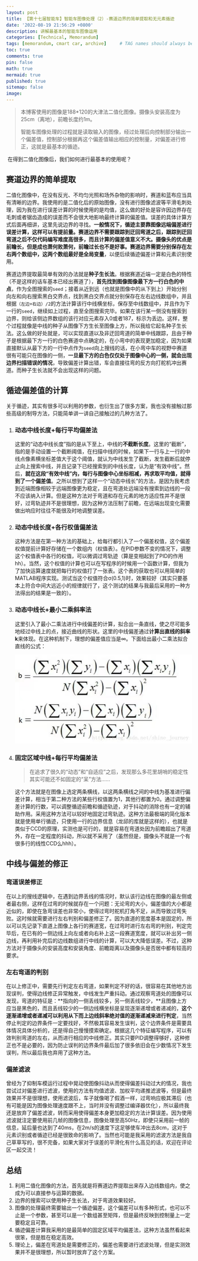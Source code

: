 ```yaml
---
layout: post
title: 【第十七届智能车】智能车图像处理（2）-赛道边界的简单提取和无元素循迹
date: '2022-08-19 21:56:29 +0800'
description: 讲解最基本的智能车图像运用
categories: [Technical, Memorandum]
tags: [memorandum, cmart car, archive]     # TAG names should always be lowercase
toc: true
comments: true
pin: false
math: true
mermaid: true
published: true
sitemap: false
image: 
---
```

> 本博客使用的图像是188*120的大津法二值化图像。摄像头安装高度为25cm（离地），前瞻长度约1m。
>
> 智能车图像处理的过程就是读取输入的图像，经过处理后向控制部分输出一个偏差值，控制部分根据再这个偏差值输出相应的控制量，对偏差进行修正，这就是最基本的循迹。

​		在得到二值化图像后，我们如何进行最基本的使用呢？

## 赛道边界的简单提取

​		二值化图像中，在没有反光、不均匀光照和场外杂物的影响时，赛道和蓝布应当具有清晰的边界。我使用的是二值化后的原始图像，没有进行图像滤波等平滑毛刺处理，因为我在进行误差计算的时候使用的是均值，这么做的好处是容许因边界存在毛刺或者锯齿造成的误差而不会很大地影响最终计算的偏差值。误差的具体计算方式后面再细讲，这里先说边界的寻找。**一般情况下，循迹主要靠图像远端偏差进行误差计算，这样可以有提前量。赛道边界不需要跟踪到迂回弯道之后，跟踪到迂回弯道之后不仅代码编写难度高很多，而且计算的偏差值意义不大。摄像头的优点是前瞻长，但是成也萧何败萧何，前瞻过长也不是好事。**赛道边界需要分别保存在左右两个数组中，这两个数组最好是**全局变量**，以便后续循迹偏差计算和元素识别使用。

​		赛道边界提取最简单有效的办法就是**种子生长法**。根据赛道近端一定是白色的特性（不是这样的话车基本已经出赛道了），**首先找到图像图像最下方一行白色的中点**，作为全图搜索的`seed`；接着从近到远（也就是图像中的从下到上）开始分别向左和向右搜索黑白交界点，找到黑白交界点就分别保存在左右边线数组中，并且根据`（左边+右边）/2`的方法计算该行中线横坐标，保存至中线数组中，并且作为下一行的`seed`，继续如上过程，直至全图搜索完毕。如果在该行某一侧没有搜索到边界，则给该侧边界数组的该行对应元素存入0或者187，标示为丢边。这样，整个过程就像是中线的种子从图像下方生长至图像上方，所以我给它起名种子生长法。这么做的好处就是，可以实现直道以及非迂回弯道的简单中线跟踪，且由于种子是根据最下方一行的白色赛道中点确定的，在小弯中的表现更加稳定，因为如果直接默认从最下方的一行中点作为`seed`向上搜线的话，在小弯中车的视野中赛道很有可能只在图像的一侧，**一旦最下方的白色仅仅处于图像中心的一侧，就会出现边界扫描错误的情况**，导致偏差计算出错，车会直接往弯的反方向打舵机冲出赛道。而种子生长法就不会出现这样的问题。

## 循迹偏差值的计算

​		关于循迹，其实有很多可以利用的参数，也衍生出了很多方案，我也没有接触过那些高级的制导方法，只能简单讲一讲自己接触过的几种方法了。

1. ### 动态中线长度+每行平均偏差法

   ​		这里的“动态中线长度”指的是从下至上，中线的**不截断长度**。这里的“截断”，指的是手动设置一个截断阈值，在扫描中线的时候，如果下一行与上一行的中线点像素横坐标差值大于这个阈值，就认为中线发生了截断，发生截断后就停止向上搜索中线，并且记录下已经搜索到的中线长度，认为是“有效中线”。然后，**就在这段“有效中线”内，每行与图像中心坐标相减，再求取平均值，就得到了一个偏差值**。之所以想到了这样一个“动态中线长”的方法，是因为我考虑到近端图像相较于远端图像更为稳定，且在弯道处远端没有搜索到边线的一段不应该纳入计算。但是这种方法对于弯道和存在元素的地方适应性并不是很好，过弯轨迹并不是很理想，因为这种方法压制了前瞻，在远端出现变化需要做出响应时往往不能很及时地调整误差。

2. ### 动态中线长度+各行权值偏差法

   ​		这种方法是在第一种方法的基础上，给每行都引入了一个偏差权值，这个偏差权值提前计算好存储在一个数组内（权值表）。在PID参数不变的情况下，调整这个权值表中各行的权值，可以微调过弯轨迹（算是变相起到了PID的作用hh）。当然，这个权值的计算也可以在写程序的时候用一个函数计算，但我为了加快运算速度就把每行的权值打了一张表。这个表的获取也可以用简单的MATLAB程序实现。测试当这个权值符合σ(0.5,1)时，效果较好（其实只要基本上符合中间大远近小的规律就行了，这个测试的结果与我最后采用的一种方法得出的结果是一致的）。

3. ### 动态中线长+最小二乘斜率法

   ​		这里引入了最小二乘法进行中线偏差的计算，拟合出一条直线，使之尽可能多地经过中线上的点，接近曲线的形状。这里的中线偏差通过**计算出直线的斜率k**来体现。在这种机制下，理想的偏差值应当是∞。下面给出最小二乘法拟合直线的公式：

   ![最小二乘法](https://raw.githubusercontent.com/fgfgfdg8/ImageStage/main/img/202208192114497.jpg)

4. ### 固定区域中线+每行平均偏差法

   > 在追求了很久的“动态”和“自适应”之后，发现那么多花里胡哨的稳定性其实可能还不如固定的“呆”方法……

   ​		这个方法就是在图像上选定两条横线，以这两条横线之间的中线为基准进行偏差计算，相当于第二种方法的某些行权值置为1，其他行都置为0。通过调整偏差计算的行数，可以调整循迹前瞻和循迹轨迹，对于抖动的消除也有一定的辅助作用。采用这种方法可以较好地固定过弯轨迹。这种方法最极端的简化版本就是使用单行循迹，只使用一行的边界信息（龙邱的库就是这样的），也就是类似于CCD的原理，实测也是可行的，就是容易在弯道处因为前瞻超出了弯道外，存在一定程度的抖动，所以就不采用了（虽然但是，摄像头不就是一个有很多行的线性CCD么hhh）。

## 中线与偏差的修正

### 弯道误差修正

​		在以上的搜线逻辑中，在遇到边界丢线的情况时，默认该行边线在图像的最左侧或者最右侧，这样在过弯的时候就存在一个问题：无论弯的大小，偏差值的大小都是近似的，即使在急弯误差也非常小，使得过弯时舵机打角不足，从而导致过弯失败。这时候就需要进行左右判别和偏差修正了。因为直道的宽度基本是固定的，所以可以先记录下直道上图像上各行的赛道宽，在过弯时进行左右弯的判别，判定完毕后，在已有的一侧边线上向左或者向右补上这一段赛道宽度，就可以补出另一侧边线，再利用补完后的边线数组进行中线的计算，可以大大降低误差。不过，这种方法对于摄像头的安装高度和安装角度、前瞻距离以及摄像头是否居中都有较高的要求。

### 左右弯道的判别

​		在以上修正中，需要先行判定左右弯道，如果判定不好的话，很容易在其他地方出现误判，使得边线修正异常触发，中线发生严重抖动。通过观察弯道处的图像可以发现，弯道的特征是：**指向的一侧丢线较多，另一侧丢线较少，**且图像上方应当是黑色的，而且丢线较少的一侧边线横坐标是呈现逐渐递增或者递减的，**这个逐渐递增或者递减可以利用从下而上边线斜率绝对值的逐渐递减来进行判定**，当然停止判定的边界条件一定要找好，不然极其容易发生误判，这个边界条件是需要具体情况具体分析的，还是得自己慢慢摸索确定。根据这几个特征编写程序，可以有效判别弯道的左右，从而进行相应的中线修正。其实只要PID调整得够好，这种修正也不是必要的，因为防止误判的边界条件最后加了很多依旧会在少数情况下发生误判，所以最后我也弃用了这种方法。

### 偏差滤波

​	曾经为了抑制车模运行过程中晃动使图像抖动从而使得偏差抖动过大的情况，我也尝试过对偏差进行滤波，使用的方法有均值滤波、加权平均递推滤波等，但是最终效果并不是很理想，使用滤波后，车子就像喝了假酒一样，过弯响应极其滞后（也有可能是因为图像处理速度跟不上，当时并没有调整过编译器优化），所以最终我还是放弃了偏差滤波，转而采用使得偏差本身更加稳定的方法计算误差。因为使用滤波就注定要使用前几帧的图像信息，图像处理至高50Hz，即使只采用前一帧的信息，延后量也达到了40ms，在2m/s的速度下这足够使车冲出去8cm，这对于元素识别或者循迹已经是很致命的影响了。当然也可能是我采用的滤波方法是我自己草草写的，很不完备，如果大家对于误差的平滑化有什么高见的话，欢迎在评论区一起交流！

## 总结

1. 利用二值化图像的方法，首先就是将赛道边界提取出来存入边线数组内，使之成为可以直接参与运算的数据。
2. 边界的搜索可以使用种子生长法，对于弯道效果较好。
3. 图像的处理最终需要输出一个循迹偏差，这个偏差可以有多种形式，也可以不止是一个参数，甚至可以是一个数组甚至矩阵，但是最终反映到控制量上一定要稳定且可靠。
4. 循迹偏差计算我采用的是最简单的固定区域平均偏差法，这种方法虽然看起来很笨，但是胜在稳定高效。
5. 理论上，偏差在弯道处是需要修正的，偏差也需要进行滤波处理，但是实测效果并不是很理想，所以暂时放弃了这个方案。